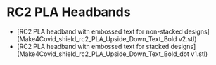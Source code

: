# RC2 PLA Headbands

* [RC2 PLA headband with embossed text for non-stacked designs](Make4Covid_shield_rc2_PLA_Upside_Down_Text_Bold v2.stl)
* [RC2 PLA headband with embossed text for stacked designs](Make4Covid_shield_rc2_PLA_Upside_Down_Text_Bold_dot v1.stl)